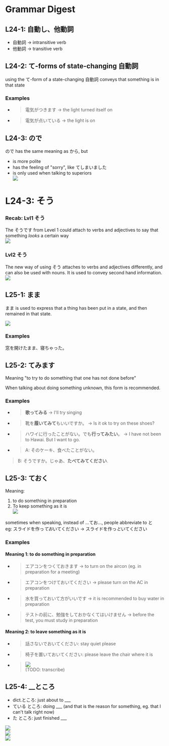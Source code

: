 # Grammar Digest
## L24-1: 自動し、他動詞
- 自動詞 -> intransitive verb
- 他動詞 -> transitive verb

## L24-2: て-forms of state-changing 自動詞
using the て-form of a state-changing 自動詞 conveys that something is in that state  

### Examples
- > 電気がつきます -> the light turned itself on  
- > 電気が点いている -> the light is on

## L24-3: ので
ので has the same meaning as から, but

- is more polite
- has the feeling of "sorry", like てしまいました
- is only used when talking to superiors  
![](sourceimages/node.png)  

# L24-3: そう
### Recab: Lvl1 そう
The そうです from Level 1 could attach to verbs and adjectives to say that something *looks* a certain way  
![](sourceimages/lvl1sou.png)  

### Lvl2 そう
The new way of using そう attaches to verbs and adjectives differently, and can also be used with nouns.
It is used to convey second hand information.  
![](sourceimages/lvl2sou.png)  

## L25-1: まま
まま is used to express that a thing has been put in a state, and then remained in that state.

![](sourceimages/mama.png)  


### Examples
窓を開けたまま、寝ちゃった。

## L25-2: てみます
Meaning "to try to do something that one has not done before"  

When talking about doing something unknown, this form is recommended.

### Examples
- > **歌ってみる** -> I'll try singing
- > 靴を**履いてみて**もいいですか。 -> Is it ok to try on these shoes?  
- > ハワイに行ったことがない。でも**行ってみたい**。 -> I have not been to Hawai. But I want to go.
- > A: そのケーキ、食べたことがない。  
> B: そうですか。じゃあ、**たべてみてください**.

## L25-3: ておく
Meaning:
1. to do something in preparation
2. To keep something as it is  
![](sourceimages/teoku.png)

sometimes when speaking, instead of ...てお..., people abbreviate to と  
eg: スライドを作っ*てお*いてください -> スライドを作っ*と*いてください
### Examples
#### Meaning 1: to do something in preparation
- > エアコンをつくておきます -> to turn on the aircon (eg. in preparation for a meeting)  
- > エアコンをつけておいてください -> please turn on the AC in preparation  
- > 水を買っておいて方がいいです -> it is recommended to buy water in preparation  
- > テストの前に、勉強をしておかなくてはいけません -> before the test, you must study in preparation  

#### Meaning 2: to leave something as it is
- > 話さないでおいてください: stay quiet please  
- > 椅子を置いておいてください: please leave the chair where it is  
- > ![](sourceimages/examplesentences1.png)  
(TODO: transcribe)

## L25-4: __ところ

- dict.ところ: just about to ___
- ている ところ: doing ___ (and that is the reason for something, eg. that I can't talk right now)
- た ところ: just finished ___  

![](sourceimages/rutokoro.png)  
![](sourceimages/tatokoro.png)  
![](sourceimages/teirutokoro.png)  

